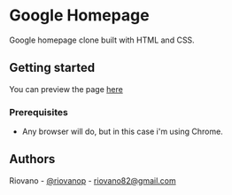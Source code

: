 # Google Homepage

Google homepage clone built with HTML and CSS.

## Getting started

You can preview the page [here](https://vantrant.github.io/google-homepage/)

### Prerequisites

* Any browser will do, but in this case i'm using Chrome.

## Authors

Riovano - [@riovanop](https://www.instagram.com/riovanop/) - riovano82@gmail.com <br />
